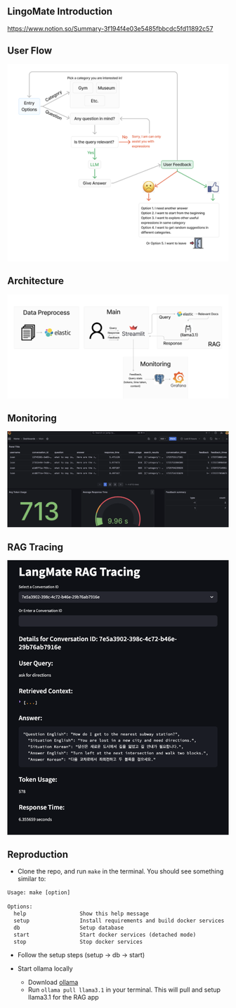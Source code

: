 ## LingoMate Introduction 

https://www.notion.so/Summary-3f194f4e03e5485fbbcdc5fd11892c57

## User Flow 
![Sample Image](pics/UserFlow.png)


## Architecture
![Sample Image](pics/Diagram.png)

## Monitoring 

![Sample Image](pics/Monitoring.png)

## RAG Tracing  

![Sample Image](pics/RAG_Tracing.png)


## Reproduction

- Clone the repo, and run `make` in the terminal. You should see something similar to:

```
Usage: make [option]

Options:
  help                 Show this help message
  setup                Install requirements and build docker services
  db                   Setup database
  start                Start docker services (detached mode)
  stop                 Stop docker services
```

- Follow the setup steps (setup -> db -> start)

- Start ollama locally
    - Download [ollama](https://ollama.com/)
    - Run `ollama pull llama3.1` in your terminal. This will pull and setup llama3.1 for the RAG app 

